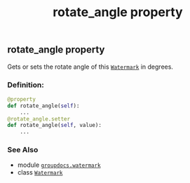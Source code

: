 ﻿---
title: rotate_angle property
second_title: GroupDocs.Watermark for Python via .NET API References
description: 
type: docs
url: /python-net/groupdocs.watermark/watermark/rotate_angle/
is_root: false
weight: 100
---

## rotate_angle property


Gets or sets the rotate angle of this [`Watermark`](/watermark/python-net/groupdocs.watermark/watermark) in degrees.
### Definition:
```python
@property
def rotate_angle(self):
    ...
@rotate_angle.setter
def rotate_angle(self, value):
    ...
```

### See Also
* module [`groupdocs.watermark`](../../)
* class [`Watermark`](/watermark/python-net/groupdocs.watermark/watermark)
